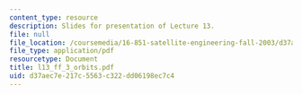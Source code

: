 ```yaml
---
content_type: resource
description: Slides for presentation of Lecture 13.
file: null
file_location: /coursemedia/16-851-satellite-engineering-fall-2003/d37aec7e217c5563c322dd06198ec7c4_l13_ff_3_orbits.pdf
file_type: application/pdf
resourcetype: Document
title: l13_ff_3_orbits.pdf
uid: d37aec7e-217c-5563-c322-dd06198ec7c4
---
```

